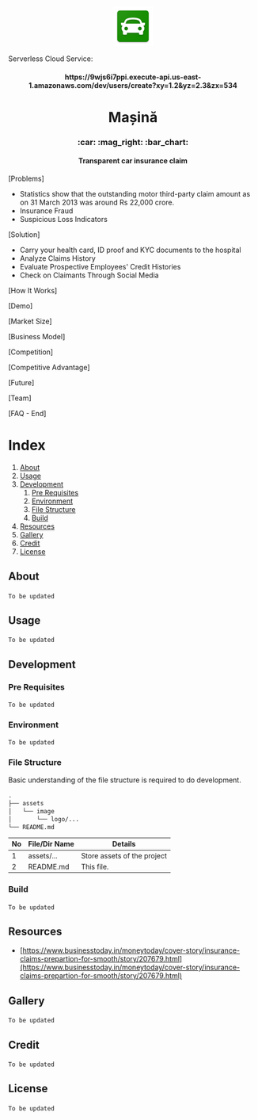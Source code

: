 <p align="center">
    <img src="./assets/image/logo/mipmap-xxhdpi.png" width="80">
</p>
<p align="center"></p>
Serverless Cloud Service:
<h4 align="center">https://9wjs6i7ppi.execute-api.us-east-1.amazonaws.com/dev/users/create?xy=1.2&yz=2.3&zx=534</h4>

<h1 align="center">Mașină</h1>
<h3 align="center">:car: :mag_right: :bar_chart:</h3>
<h4 align="center">Transparent car insurance claim</h4>

[Problems]
- Statistics show that the outstanding motor third-party claim amount as on 31 March 2013 was around Rs 22,000 crore.
- Insurance Fraud
- Suspicious Loss Indicators

[Solution]
- Carry your health card, ID proof and KYC documents to the hospital
- Analyze Claims History
- Evaluate Prospective Employees' Credit Histories
- Check on Claimants Through Social Media

[How It Works]

[Demo]

[Market Size]

[Business Model]

[Competition]

[Competitive Advantage]

[Future]

[Team]

[FAQ - End]


# Index

1. [About](#about)
2. [Usage](#usage)
3. [Development](#development)
    1. [Pre Requisites](#pre-requisites)
    2. [Environment](#environment)
    2. [File Structure](#file-structure)
    3. [Build](#build)
5. [Resources](#resource)
6. [Gallery](#gallery)
7. [Credit](#credit)
8. [License](#license)

## About

`To be updated`

## Usage

`To be updated`

## Development

### Pre Requisites

`To be updated`

### Environment

`To be updated`

### File Structure

Basic understanding of the file structure is required to do development.

```console
.
├── assets
│   └── image
│       └── logo/...
└── README.md
```

No | File/Dir Name | Details
---|---------------|---------
1  | assets/...    | Store assets of the project
2  | README.md     | This file.


### Build

`To be updated`

## Resources

- [https://www.businesstoday.in/moneytoday/cover-story/insurance-claims-prepartion-for-smooth/story/207679.html](https://www.businesstoday.in/moneytoday/cover-story/insurance-claims-prepartion-for-smooth/story/207679.html)

## Gallery

`To be updated`

## Credit

`To be updated`

## License

`To be updated`
